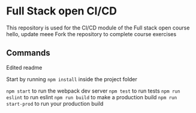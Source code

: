 # Full Stack open CI/CD

This repository is used for the CI/CD module of the Full stack open course
hello, update meee
Fork the repository to complete course exercises

## Commands

Edited readme

Start by running `npm install` inside the project folder

`npm start` to run the webpack dev server
`npm test` to run tests
`npm run eslint` to run eslint
`npm run build` to make a production build
`npm run start-prod` to run your production build
